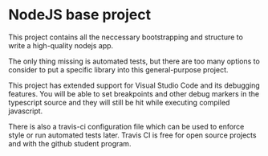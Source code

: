 # NodeJS base project

This project contains all the neccessary bootstrapping and structure to write a high-quality nodejs app.

The only thing missing is automated tests, but there are too many options to consider to put a specific library into this general-purpose project.

This project has extended support for Visual Studio Code and its debugging features. You will be able to set breakpoints and other debug markers in the typescript source and they will still be hit while executing compiled javascript.

There is also a travis-ci configuration file which can be used to enforce style or run automated tests later. Travis CI is free for open source projects and with the github student program.
